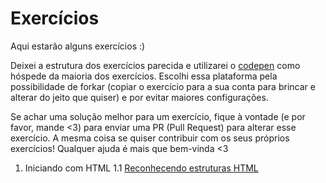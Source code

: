 # Exercícios

Aqui estarão alguns exercícios :)

Deixei a estrutura dos exercícios parecida e utilizarei o [codepen](https://codepen.io) como hóspede da maioria dos exercícios. Escolhi essa plataforma pela possibilidade de forkar (copiar o exercício para a sua conta para brincar e alterar do jeito que quiser) e por evitar maiores configurações.

Se achar uma solução melhor para um exercício, fique à vontade (e por favor, mande <3) para enviar uma PR (Pull Request) para alterar esse exercício. A mesma coisa se quiser contribuir com os seus próprios exercícios! Qualquer ajuda é mais que bem-vinda <3

1. Iniciando com HTML
1.1 [Reconhecendo estruturas HTML](./1-1-reconhecendo-estruturas-html.md)
